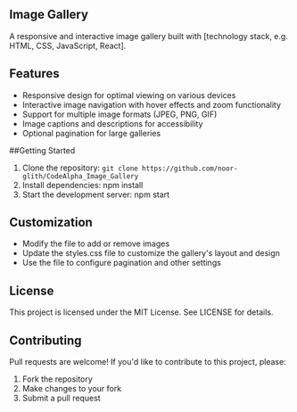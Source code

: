 
## Image Gallery

A responsive and interactive image gallery built with [technology stack, e.g. HTML, CSS, JavaScript, React].

## Features

- Responsive design for optimal viewing on various devices
- Interactive image navigation with hover effects and zoom functionality
- Support for multiple image formats (JPEG, PNG, GIF)
- Image captions and descriptions for accessibility
- Optional pagination for large galleries

 ##Getting Started

1. Clone the repository: `git clone https://github.com/noor-glith/CodeAlpha_Image_Gallery`
2. Install dependencies: npm install
3. Start the development server: npm start

## Customization

- Modify the  file to add or remove images
- Update the styles.css file to customize the gallery's layout and design
- Use the  file to configure pagination and other settings



## License

This project is licensed under the MIT License. See LICENSE for details.

## Contributing

Pull requests are welcome! If you'd like to contribute to this project, please:

1. Fork the repository
2. Make changes to your fork
3. Submit a pull request

